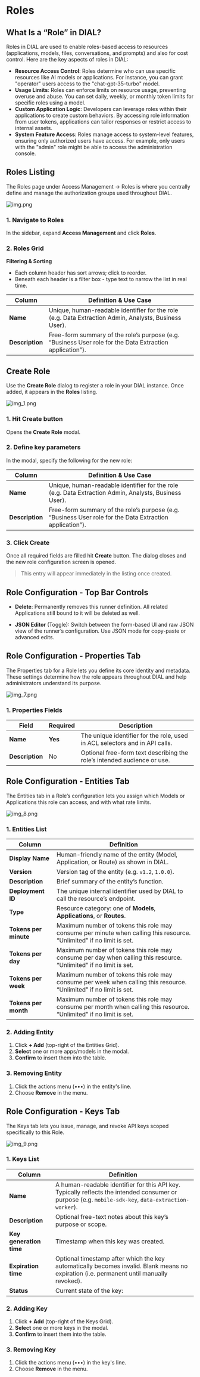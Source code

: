 # Roles

## What Is a “Role” in DIAL?

Roles in DIAL are used to enable roles-based access to resources (applications, models, files, conversations, and prompts) and also for cost control. Here are the key aspects of roles in DIAL:
* **Resource Access Control**: Roles determine who can use specific resources like AI models or applications. For instance, you can grant "operator" users access to the "chat-gpt-35-turbo" model.
* **Usage Limits**: Roles can enforce limits on resource usage, preventing overuse and abuse. You can set daily, weekly, or monthly token limits for specific roles using a model.
* **Custom Application Logic**: Developers can leverage roles within their applications to create custom behaviors. By accessing role information from user tokens, applications can tailor responses or restrict access to internal assets.
* **System Feature Access**: Roles manage access to system-level features, ensuring only authorized users have access. For example, only users with the "admin" role might be able to access the administration console.

## Roles Listing

The Roles page under Access Management → Roles is where you centrally define and manage the authorization groups used throughout DIAL. 

![img.png](img/img_37.png)

### 1. Navigate to Roles

In the sidebar, expand **Access Management** and click **Roles**.

### 2. Roles Grid

**Filtering & Sorting**
* Each column header has sort arrows; click to reorder.
* Beneath each header is a filter box - type text to narrow the list in real time.

| Column          | Definition & Use Case                                                                                     |
|-----------------|-----------------------------------------------------------------------------------------------------------|
| **Name**        | Unique, human-readable identifier for the role (e.g. Data Extraction Admin, Analysts, Business User).     |
| **Description** | Free-form summary of the role’s purpose (e.g. “Business User role for the Data Extraction application”).  |


## Create Role

Use the **Create Role** dialog to register a role in your DIAL instance. Once added, it appears in the **Roles** listing.

![img_1.png](img/img_38.png)

### 1. Hit **Create** button 

Opens the **Create Role** modal.

### 2. Define key parameters

In the modal, specify the following for the new role:

| Column          | Definition & Use Case                                                                                     |
|-----------------|-----------------------------------------------------------------------------------------------------------|
| **Name**        | Unique, human-readable identifier for the role (e.g. Data Extraction Admin, Analysts, Business User).     |
| **Description** | Free-form summary of the role’s purpose (e.g. “Business User role for the Data Extraction application”).  |


### 3. Click Create 
Once all required fields are filled hit **Create** button. The dialog closes and the new role configuration screen is opened.

  > This entry will appear immediately in the listing once created.


## Role Configuration - Top Bar Controls

* **Delete**: Permanently removes this runner definition. All related Applications still bound to it will be deleted as well.

* **JSON Editor** (Toggle): Switch between the form-based UI and raw JSON view of the runner’s configuration. Use JSON mode for copy-paste or advanced edits.


## Role Configuration - Properties Tab

The Properties tab for a Role lets you define its core identity and metadata. These settings determine how the role appears throughout DIAL and help administrators understand its purpose.

![img_7.png](img/img_39.png)

### 1. Properties Fields

| Field           | Required | Description                                                                 |
|-----------------|-----------|-----------------------------------------------------------------------------|
| **Name**        | **Yes**   | The unique identifier for the role, used in ACL selectors and in API calls. |
| **Description** | No        | Optional free-form text describing the role’s intended audience or use.     |


## Role Configuration - Entities Tab

The Entities tab in a Role’s configuration lets you assign which Models or Applications this role can access, and with what rate limits.

![img_8.png](img/img_40.png)

### 1. Entities List

| Column                | Definition                                                                                                            |
| --------------------- |-----------------------------------------------------------------------------------------------------------------------|
| **Display Name**      | Human-friendly name of the entity (Model, Application, or Route) as shown in DIAL.                                    |
| **Version**           | Version tag of the entity (e.g. `v1.2`, `1.0.0`).                                                                     |
| **Description**       | Brief summary of the entity’s function.                                                                               |
| **Deployment ID**     | The unique internal identifier used by DIAL to call the resource’s endpoint.                                          |
| **Type**              | Resource category: one of **Models**, **Applications**, or **Routes**.                                                |
| **Tokens per minute** | Maximum number of tokens this role may consume per minute when calling this resource. “Unlimited” if no limit is set. |
| **Tokens per day**    | Maximum number of tokens this role may consume per day when calling this resource. “Unlimited” if no limit is set.    |
| **Tokens per week**   | Maximum number of tokens this role may consume per week when calling this resource. “Unlimited” if no limit is set.   |
| **Tokens per month**  | Maximum number of tokens this role may consume per month when calling this resource. “Unlimited” if no limit is set.  |

### 2. Adding Entity

1. Click **+ Add** (top-right of the Entities Grid).
2. **Select** one or more apps/models in the modal.
3. **Confirm** to insert them into the table.

### 3. Removing Entity
 
1. Click the actions menu (•••) in the entity's line.
2. Choose **Remove** in the menu.


## Role Configuration - Keys Tab

The Keys tab lets you issue, manage, and revoke API keys scoped specifically to this Role.

![img_9.png](img/img_41.png)

### 1. Keys List

| Column                  | Definition                                                                                                                                           |
|-------------------------|------------------------------------------------------------------------------------------------------------------------------------------------------|
| **Name**                | A human-readable identifier for this API key. Typically reflects the intended consumer or purpose (e.g. `mobile-sdk-key`, `data-extraction-worker`). |
| **Description**         | Optional free-text notes about this key’s purpose or scope.                                                                                          |
| **Key generation time** | Timestamp when this key was created.                                                                                                                 |
| **Expiration time**     | Optional timestamp after which the key automatically becomes invalid. Blank means no expiration (i.e. permanent until manually revoked).             |
| **Status**              | Current state of the key:                                                                                                                            |

### 2. Adding Key

1. Click **+ Add** (top-right of the Keys Grid).
2. **Select** one or more keys in the modal.
3. **Confirm** to insert them into the table.

### 3. Removing Key
 
1. Click the actions menu (•••) in the key's line.
2. Choose **Remove** in the menu.